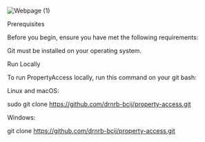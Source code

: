 ![Webpage (1)](https://github.com/drnrb-bcij/property-access/assets/125169940/8095d97e-9b37-4b63-af8a-64c720d71601)


Prerequisites

Before you begin, ensure you have met the following requirements:

Git must be installed on your operating system.

Run Locally

To run PropertyAccess locally, run this command on your git bash:

Linux and macOS:

sudo git clone https://github.com/drnrb-bcij/property-access.git

Windows:

git clone https://github.com/drnrb-bcij/property-access.git

